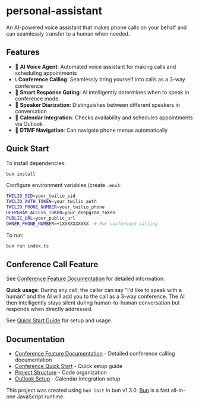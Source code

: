 # personal-assistant

An AI-powered voice assistant that makes phone calls on your behalf and can seamlessly transfer to a human when needed.

## Features

- 🤖 **AI Voice Agent**: Automated voice assistant for making calls and scheduling appointments
- 📞 **Conference Calling**: Seamlessly bring yourself into calls as a 3-way conference
- 🎯 **Smart Response Gating**: AI intelligently determines when to speak in conference mode
- 👥 **Speaker Diarization**: Distinguishes between different speakers in conversation
- 📅 **Calendar Integration**: Checks availability and schedules appointments via Outlook
- 🔢 **DTMF Navigation**: Can navigate phone menus automatically

## Quick Start

To install dependencies:

```bash
bun install
```

Configure environment variables (create `.env`):
```bash
TWILIO_SID=your_twilio_sid
TWILIO_AUTH_TOKEN=your_twilio_auth
TWILIO_PHONE_NUMBER=your_twilio_phone
DEEPGRAM_ACCESS_TOKEN=your_deepgram_token
PUBLIC_URL=your_public_url
OWNER_PHONE_NUMBER=+1XXXXXXXXXX  # For conference calling
```

To run:

```bash
bun run index.ts
```

## Conference Call Feature

See [Conference Feature Documentation](docs/CONFERENCE_FEATURE.md) for detailed information.

**Quick usage**: During any call, the caller can say "I'd like to speak with a human" and the AI will add you to the call as a 3-way conference. The AI then intelligently stays silent during human-to-human conversation but responds when directly addressed.

See [Quick Start Guide](docs/CONFERENCE_QUICK_START.md) for setup and usage.

## Documentation

- [Conference Feature Documentation](docs/CONFERENCE_FEATURE.md) - Detailed conference calling documentation
- [Conference Quick Start](docs/CONFERENCE_QUICK_START.md) - Quick setup guide
- [Project Structure](docs/PROJECT_STRUCTURE.md) - Code organization
- [Outlook Setup](docs/OUTLOOK_SETUP.md) - Calendar integration setup

This project was created using `bun init` in bun v1.3.0. [Bun](https://bun.com) is a fast all-in-one JavaScript runtime.
